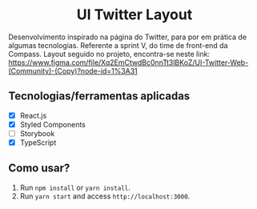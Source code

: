 <h1 align="center">
UI Twitter Layout
</h1>

Desenvolvimento inspirado na página do Twitter, para por em prática de algumas tecnologias. Referente a sprint V, do time de front-end da Compass. Layout seguido no projeto, encontra-se neste link:
https://www.figma.com/file/Xq2EmCtwdBc0nnTt3lBKoZ/UI-Twitter-Web-(Community)-(Copy)?node-id=1%3A31


## Tecnologias/ferramentas aplicadas

- [x] React.js
- [x] Styled Components
- [ ] Storybook
- [x] TypeScript

## Como usar?

1. Run `npm install` or `yarn install`.<br />
2. Run `yarn start` and access `http://localhost:3000`.<br />